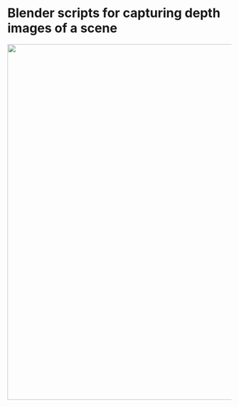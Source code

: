 # Blender scripts for capturing depth images of a scene

<img src="https://github.com/hoangcuongbk80/VoteGrasp/tree/master/doc/depth.png" width="800" />

